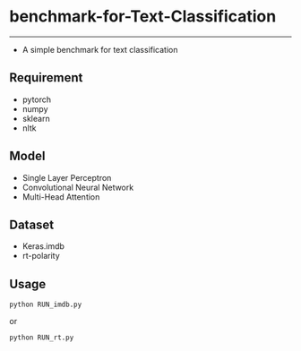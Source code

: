 # benchmark-for-Text-Classification
----
+ A simple benchmark for text classification


Requirement
----
+ pytorch
+ numpy
+ sklearn
+ nltk


Model
----
+ Single Layer Perceptron
+ Convolutional Neural Network
+ Multi-Head Attention


Dataset
----
+ Keras.imdb
+ rt-polarity


Usage
----
```
python RUN_imdb.py
```
or
```
python RUN_rt.py
```
